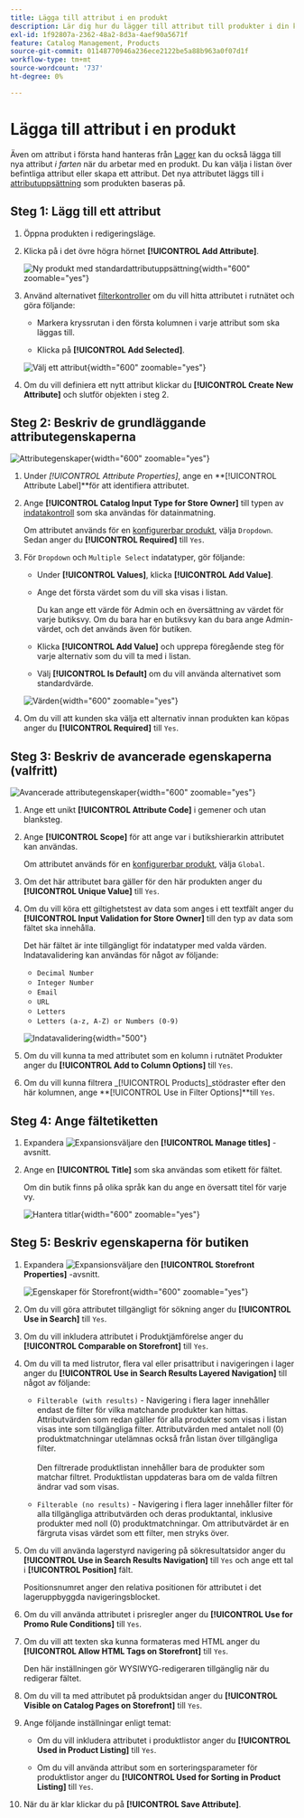 ```yaml
---
title: Lägga till attribut i en produkt
description: Lär dig hur du lägger till attribut till produkter i din katalog.
exl-id: 1f92807a-2362-48a2-8d3a-4aef90a5671f
feature: Catalog Management, Products
source-git-commit: 01148770946a236ece2122be5a88b963a0f07d1f
workflow-type: tm+mt
source-wordcount: '737'
ht-degree: 0%

---
```


# Lägga till attribut i en produkt

Även om attribut i första hand hanteras från [Lager](../stores-purchase/stores-menu.md) kan du också lägga till nya attribut _i farten_ när du arbetar med en produkt. Du kan välja i listan över befintliga attribut eller skapa ett attribut. Det nya attributet läggs till i [attributuppsättning](../catalog/attribute-sets.md) som produkten baseras på.

## Steg 1: Lägg till ett attribut

1. Öppna produkten i redigeringsläge.

1. Klicka på i det övre högra hörnet **[!UICONTROL Add Attribute]**.

   ![Ny produkt med standardattributuppsättning](./assets/product-attribute-add.png){width="600" zoomable="yes"}

1. Använd alternativet [filterkontroller](../getting-started/admin-grid-controls.md) om du vill hitta attributet i rutnätet och göra följande:

   - Markera kryssrutan i den första kolumnen i varje attribut som ska läggas till.

   - Klicka på **[!UICONTROL Add Selected]**.

   ![Välj ett attribut](./assets/product-attribute-add-select.png){width="600" zoomable="yes"}

1. Om du vill definiera ett nytt attribut klickar du **[!UICONTROL Create New Attribute]** och slutför objekten i steg 2.

## Steg 2: Beskriv de grundläggande attributegenskaperna

![Attributegenskaper](./assets/product-attribute-add-new.png){width="600" zoomable="yes"}

1. Under _[!UICONTROL Attribute Properties]_, ange en **[!UICONTROL Attribute Label]**för att identifiera attributet.

1. Ange **[!UICONTROL Catalog Input Type for Store Owner]** till typen av [indatakontroll](attributes-input-types.md) som ska användas för datainmatning.

   Om attributet används för en [konfigurerbar produkt](product-create-configurable.md), välja `Dropdown`. Sedan anger du **[!UICONTROL Required]** till `Yes`.

1. För `Dropdown` och `Multiple Select` indatatyper, gör följande:

   - Under **[!UICONTROL Values]**, klicka **[!UICONTROL Add Value]**.

   - Ange det första värdet som du vill ska visas i listan.

     Du kan ange ett värde för Admin och en översättning av värdet för varje butiksvy. Om du bara har en butiksvy kan du bara ange Admin-värdet, och det används även för butiken.

   - Klicka **[!UICONTROL Add Value]** och upprepa föregående steg för varje alternativ som du vill ta med i listan.

   - Välj **[!UICONTROL Is Default]** om du vill använda alternativet som standardvärde.

   ![Värden](./assets/product-attribute-add-values-colors.png){width="600" zoomable="yes"}

1. Om du vill att kunden ska välja ett alternativ innan produkten kan köpas anger du **[!UICONTROL Required]** till `Yes`.

## Steg 3: Beskriv de avancerade egenskaperna (valfritt)

![Avancerade attributegenskaper](./assets/product-attribute-advanced-attribute-properties.png){width="600" zoomable="yes"}

1. Ange ett unikt **[!UICONTROL Attribute Code]** i gemener och utan blanksteg.

1. Ange **[!UICONTROL Scope]** för att ange var i butikshierarkin attributet kan användas.

   Om attributet används för en [konfigurerbar produkt](product-create-configurable.md), välja `Global`.

1. Om det här attributet bara gäller för den här produkten anger du **[!UICONTROL Unique Value]** till `Yes`.

1. Om du vill köra ett giltighetstest av data som anges i ett textfält anger du **[!UICONTROL Input Validation for Store Owner]** till den typ av data som fältet ska innehålla.

   Det här fältet är inte tillgängligt för indatatyper med valda värden. Indatavalidering kan användas för något av följande:

   - `Decimal Number`
   - `Integer Number`
   - `Email`
   - `URL`
   - `Letters`
   - `Letters (a-z, A-Z) or Numbers (0-9)`

   ![Indatavalidering](./assets/product-attribute-input-validation.png){width="500"}

1. Om du vill kunna ta med attributet som en kolumn i rutnätet Produkter anger du **[!UICONTROL Add to Column Options]** till `Yes`.

1. Om du vill kunna filtrera _[!UICONTROL Products]_stödraster efter den här kolumnen, ange **[!UICONTROL Use in Filter Options]**till `Yes`.

## Steg 4: Ange fältetiketten

1. Expandera ![Expansionsväljare](../assets/icon-display-expand.png) den **[!UICONTROL Manage titles]** -avsnitt.

1. Ange en **[!UICONTROL Title]** som ska användas som etikett för fältet.

   Om din butik finns på olika språk kan du ange en översatt titel för varje vy.

   ![Hantera titlar](./assets/product-attribute-add-manage-titles.png){width="600" zoomable="yes"}

## Steg 5: Beskriv egenskaperna för butiken

1. Expandera ![Expansionsväljare](../assets/icon-display-expand.png) den **[!UICONTROL Storefront Properties]** -avsnitt.

   ![Egenskaper för Storefront](./assets/product-attribute-add-storefront-properties.png){width="600" zoomable="yes"}

1. Om du vill göra attributet tillgängligt för sökning anger du **[!UICONTROL Use in Search]** till `Yes`.

1. Om du vill inkludera attributet i Produktjämförelse anger du **[!UICONTROL Comparable on Storefront]** till `Yes`.

1. Om du vill ta med listrutor, flera val eller prisattribut i navigeringen i lager anger du **[!UICONTROL Use in Search Results Layered Navigation]** till något av följande:

   - `Filterable (with results)` - Navigering i flera lager innehåller endast de filter för vilka matchande produkter kan hittas. Attributvärden som redan gäller för alla produkter som visas i listan visas inte som tillgängliga filter. Attributvärden med antalet noll (0) produktmatchningar utelämnas också från listan över tillgängliga filter.<br/><br/>Den filtrerade produktlistan innehåller bara de produkter som matchar filtret. Produktlistan uppdateras bara om de valda filtren ändrar vad som visas.

   - `Filterable (no results)` - Navigering i flera lager innehåller filter för alla tillgängliga attributvärden och deras produktantal, inklusive produkter med noll (0) produktmatchningar. Om attributvärdet är en färgruta visas värdet som ett filter, men stryks över.

1. Om du vill använda lagerstyrd navigering på sökresultatsidor anger du **[!UICONTROL Use in Search Results Navigation]** till `Yes` och ange ett tal i **[!UICONTROL Position]** fält.

   Positionsnumret anger den relativa positionen för attributet i det lageruppbyggda navigeringsblocket.

1. Om du vill använda attributet i prisregler anger du **[!UICONTROL Use for Promo Rule Conditions]** till `Yes`.

1. Om du vill att texten ska kunna formateras med HTML anger du **[!UICONTROL Allow HTML Tags on Storefront]** till `Yes`.

   Den här inställningen gör WYSIWYG-redigeraren tillgänglig när du redigerar fältet.

1. Om du vill ta med attributet på produktsidan anger du **[!UICONTROL Visible on Catalog Pages on Storefront]** till `Yes`.

1. Ange följande inställningar enligt temat:

   - Om du vill inkludera attributet i produktlistor anger du **[!UICONTROL Used in Product Listing]** till `Yes`.

   - Om du vill använda attribut som en sorteringsparameter för produktlistor anger du **[!UICONTROL Used for Sorting in Product Listing]** till `Yes`.

1. När du är klar klickar du på **[!UICONTROL Save Attribute]**.
